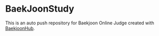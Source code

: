 # BaekJoonStudy
This is an auto push repository for Baekjoon Online Judge created with [BaekjoonHub](https://github.com/BaekjoonHub/BaekjoonHub).
